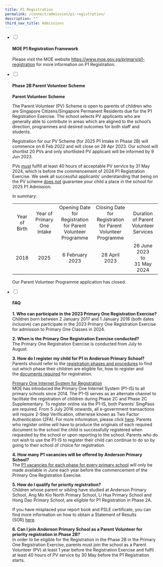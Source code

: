 ```yaml
---
title: P1 Registration
permalink: /connect/admission/p1-registration/
description: ""
third_nav_title: Admissions
---
```

<ul class="jekyllcodex_accordion">
<li><input id="accordion1" type="checkbox"> <label for="accordion1"><h4><strong> MOE P1 Registration Framework</strong></h4></label>
<div>
	<p>Please visit the MOE website&nbsp;<a href="https://www.moe.gov.sg/primary/p1-registration" target="_blank" rel="noopener">https://www.moe.gov.sg/primary/p1-registration</a>&nbsp;for more information on P1 Registration.</p>
	
<ul class="jekyllcodex_accordion">
</ul></div></li><li><input id="accordion2" type="checkbox"><label for="accordion2"><h4><strong>Phase 2B Parent Volunteer Scheme</strong></h4></label>
<div>
<p><strong>Parent Volunteer Scheme</strong></p>
<p> The Parent Volunteer (PV) Scheme is open to parents of children who are Singapore Citizens/Singapore Permanent Residents due for the P1 Registration Exercise. The school selects PV applicants who are generally able to contribute in areas which are aligned to the school’s direction, programmes and desired outcomes for both staff and students.
</p>
	
<p>Registration for our PV Scheme (for 2025 P1 Intake in Phase 2B) will commence on 6 Feb 2022 and will close on 28 Apr 2023. Our school will shortlist 20 PVs and only shortlisted PV applicant will be informed by 9 Jun 2023.</p>
<p>PVs&nbsp;<u>must</u>&nbsp;fulfill at least 40 hours of acceptable PV service by 31 May 2024, which is before the commencement of 2024 P1 Registration Exercise. We seek all successful applicants’ understanding that being on the PV scheme&nbsp;<u>does not</u>&nbsp;guarantee your child a place in the school for 2025 P1 Admission.</p>
<p>In summary:</p>
<table>
<tbody>
<tr>
<td style="text-align: center;" width="90">Year of Birth</td>
<td style="text-align: center;" width="109">Year of Primary One Intake</td>
<td style="text-align: center;" width="181">Opening Date for Registration for Parent Volunteer Programme</td>
<td style="text-align: center;" width="156">Closing Date for Registration for Parent Volunteer Programme</td>
<td style="text-align: center;" width="144">Duration of Parent Volunteer Services</td>
</tr>
<tr>
<td style="text-align: center;" width="90">2018</td>
<td style="text-align: center;" width="109">2025</td>
<td style="text-align: center;" width="181">6 February 2023</td>
<td style="text-align: center;" width="156">28 April 2023</td>
<td style="text-align: center;" width="144">26 June 2023<br>to<br>31 May 2024</td>
</tr>
</tbody>
</table>
<p> Our Parent Volunteer Programme application has closed.
</p>

<ul class="jekyllcodex_accordion">
</ul></div></li><li><input id="accordion3" type="checkbox"> <label for="accordion3"><h4><strong>FAQ</strong></h4></label>
<div>
<p><strong>1. Who can participate in the 2023 Primary One Registration Exercise?<br></strong>Children born between 2 January 2017 and 1 January 2018 (both dates inclusive) can participate in the 2023 Primary One Registration Exercise for admission to Primary One Classes in 2024.</p>
<p><strong>2. When is the Primary One Registration Exercise conducted?<br></strong>The Primary One Registration Exercise is conducted from July to August.</p>
<p><strong>3. How do I register my child for P1 in Anderson Primary School?<br></strong>Parents should refer to the&nbsp;<a href="https://www.moe.gov.sg/primary/p1-registration/registration-phases-key-dates" target="_blank" rel="noopener">registration phases and procedures</a>&nbsp;to find out which phase their children are eligible for, how to register and the&nbsp;<a href="https://www.moe.gov.sg/primary/p1-registration/how-to-register" target="_blank" rel="noopener">documents required</a>&nbsp;for registration.</p>
<p><span style="text-decoration: underline;">Primary One Internet System for Registration</span><br>MOE has introduced the Primary One Internet System (P1-IS) to all primary schools since 2014. The P1-IS serves as an alternate channel to facilitate the registration of children during Phase 2C and Phase 2C Supplementary. To register online via the P1-IS, both Parents’ SingPass are required. From 5 July 2016 onwards, all e-government transactions will require 2-Step Verification, otherwise known as Two Factor Authentication (2FA). For more information, please click&nbsp;<a href="https://www.singpass.gov.sg/main/html/faq.html" target="_blank" rel="noopener">here</a>. Parents who register online will have to produce the originals of each required document to the school the child is successfully registered when requested by the school or upon reporting to the school. Parents who do not wish to use the P1-IS to register their child can continue to do so by going to their school of choice for registration.</p>
<p><strong>4. How many P1 vacancies will be offered by Anderson Primary School?<br></strong>The&nbsp;<a href="https://www.moe.gov.sg/primary/p1-registration/vacancies-and-balloting" target="_blank" rel="noopener">P1 vacancies for each phase for every primary school</a>&nbsp;will only be made available in June each year before the commencement of the Primary One Registration Exercise.</p>
<p><strong>5. How do I qualify for priority registration?<br></strong>Children whose parent or sibling have studied at Anderson Primary School, Ang Mo Kio North Primary School, Li Hua Primary School and Hong Dao Primary School, are eligible for P1 Registration in Phase 2A.</p>
<p>If you have misplaced your report book and PSLE certificate, you can find more information on how to obtain a Statement of Results (SOR)&nbsp;<a href="https://www.seab.gov.sg/home/services/statements-of-results" target="_blank" rel="noopener">here</a>.</p>
<p><strong>6. Can I join Anderson Primary School as a Parent Volunteer for priority registration in Phase 2B?<br></strong>In order to be eligible for the Registration in the Phase 2B in the Primary One Registration Exercise, parents must join the school as a Parent Volunteer (PV) at least 1 year before the Registration Exercise and fulfil at least 40 hours of PV service by 30 May before the P1 Registration starts.</p>
</div>
</li>
</ul>